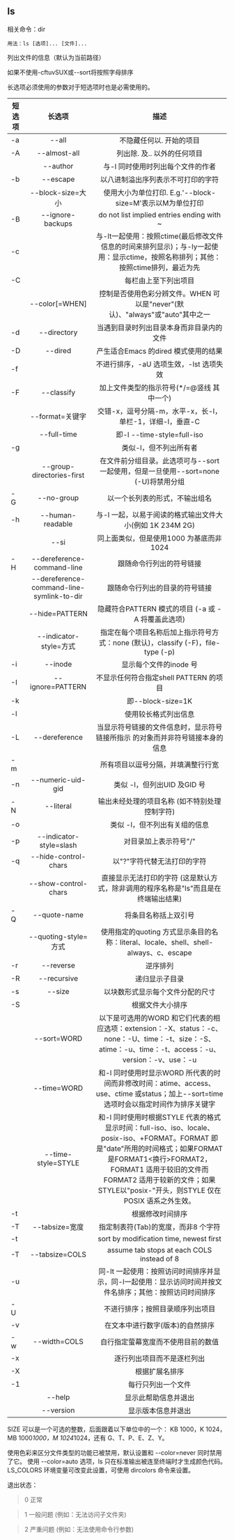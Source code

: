 ## ls

相关命令：dir

    用法：ls [选项]... [文件]...


列出文件的信息（默认为当前路径）

如果不使用-cftuvSUX或--sort将按照字母排序

长选项必须使用的参数对于短选项时也是必需使用的。

|短选项|长选项|描述|
| ------------- |:-------------:|:-----:|
|-a| --all| 不隐藏任何以. 开始的项目|
|-A|--almost-all|列出除. 及.. 以外的任何项目|
||--author|与-l 同时使用时列出每个文件的作者|
|-b|--escape|以八进制溢出序列表示不可打印的字符|
||--block-size=大小|使用大小为单位打印.  E.g.'--block-size=M'表示以M为单位打印|
|-B|--ignore-backups|do not list implied entries ending with ~|
|-c||与-lt一起使用：按照ctime(最后修改文件信息的时间来排列显示)；与-ly一起使用：显示ctime，按照名称排列；其他：按照ctime排列，最近为先|                               
|-C||                            每栏由上至下列出项目|
||--color[=WHEN]|控制是否使用色彩分辨文件。WHEN 可以是"never"(默认)、"always"或"auto"其中之一|
|-d|--directory|当遇到目录时列出目录本身而非目录内的文件|
|-D|--dired|产生适合Emacs 的dired 模式使用的结果|
|-f||不进行排序，-aU 选项生效，-lst 选项失效|
|-F|--classify|加上文件类型的指示符号(*/=@竖线 其中一个)|
||--format=关键字|交错-x，逗号分隔-m，水平-x，长-l， 单栏-1，详细-l，垂直-C|
||--full-time|即-l --time-style=full-iso|
|-g||类似-l，但不列出所有者|
||--group-directories-first|在文件前分组目录。此选项可与--sort 一起使用，但是一旦使用--sort=none (-U)将禁用分组|
|-G|--no-group|以一个长列表的形式，不输出组名|
|-h|--human-readable|与-l 一起，以易于阅读的格式输出文件大小(例如 1K 234M 2G)|
||--si|同上面类似，但是使用1000 为基底而非1024|
|-H|--dereference-command-line|跟随命令行列出的符号链接|
||--dereference-command-line-symlink-to-dir|跟随命令行列出的目录的符号链接|
||--hide=PATTERN|隐藏符合PATTERN 模式的项目 (-a 或 -A 将覆盖此选项)|
||--indicator-style=方式|指定在每个项目名称后加上指示符号方式：none (默认)，classify (-F)，file-type (-p)|
|-i|--inode|显示每个文件的inode 号|
|-I|--ignore=PATTERN|不显示任何符合指定shell PATTERN 的项目|
|-k||即--block-size=1K|
|-l||使用较长格式列出信息|
|-L|--dereference|当显示符号链接的文件信息时，显示符号链接所指示 的对象而并非符号链接本身的信息|
|-m||所有项目以逗号分隔，并填满整行行宽|
|-n|--numeric-uid-gid|类似 -l，但列出UID 及GID 号|
|-N|--literal|输出未经处理的项目名称 (如不特别处理控制字符)|
|-o||类似 -l，但不列出有关组的信息|
|-p|--indicator-style=slash|对目录加上表示符号"/"|
|-q|--hide-control-chars|以"?"字符代替无法打印的字符|
||--show-control-chars|直接显示无法打印的字符 (这是默认方式，除非调用的程序名称是"ls"而且是在终端输出结果)|
|-Q|--quote-name|将条目名称括上双引号|
||--quoting-style=方式|使用指定的quoting 方式显示条目的名称：literal、locale、shell、shell-always、c、escape|
|-r|--reverse|逆序排列|
|-R|--recursive|递归显示子目录|
|-s|--size|以块数形式显示每个文件分配的尺寸
|-S||根据文件大小排序
||--sort=WORD|以下是可选用的WORD 和它们代表的相应选项：extension：-X、status：-c、none：-U、time：-t、size：-S、atime：-u、time：-t、access：-u、version：-v、use：-u|
||--time=WORD| 和-l 同时使用时显示WORD 所代表的时间而非修改时间：atime、access、use、ctime 或status；加上--sort=time 选项时会以指定时间作为排序关键字|
||--time-style=STYLE|和-l 同时使用时根据STYLE 代表的格式显示时间：full-iso、iso、locale、posix-iso、+FORMAT。FORMAT 即是"date"所用的时间格式；如果FORMAT是FORMAT1<换行>FORMAT2，FORMAT1 适用于较旧的文件而FORMAT2 适用于较新的文件；如果STYLE以"posix-"开头，则STYLE 仅在POSIX 语系之外生效。|
|-t||根据修改时间排序|
|-T|--tabsize=宽度|指定制表符(Tab)的宽度，而非8 个字符|
|-t||sort by modification time, newest first|
|-T|--tabsize=COLS|assume tab stops at each COLS instead of 8|
|-u||同-lt 一起使用：按照访问时间排序并显示，同-l一起使用：显示访问时间并按文件名排序；其他：按照访问时间排序|
|-U||不进行排序；按照目录顺序列出项目|
|-v||在文本中进行数字(版本)的自然排序|
|-w|--width=COLS|自行指定萤幕宽度而不使用目前的数值|
|-x||逐行列出项目而不是逐栏列出|
|-X||根据扩展名排序|
|-1||每行只列出一个文件|
||--help|显示此帮助信息并退出|
||--version|显示版本信息并退出|

SIZE 可以是一个可选的整数，后面跟着以下单位中的一个：
KB 1000，K 1024，MB 1000*1000，M 1024*1024，还有 G、T、P、E、Z、Y。

使用色彩来区分文件类型的功能已被禁用，默认设置和 --color=never 同时禁用了它。
使用 --color=auto 选项，ls 只在标准输出被连至终端时才生成颜色代码。
LS_COLORS 环境变量可改变此设置，可使用 dircolors 命令来设置。

退出状态：
 >0  正常

 >1  一般问题 (例如：无法访问子文件夹)
 
 >2  严重问题 (例如：无法使用命令行参数)
